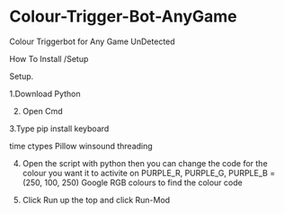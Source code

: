 # Colour-Trigger-Bot-AnyGame
Colour Triggerbot for Any Game UnDetected


How To Install /Setup

Setup.

1.Download Python

2. Open Cmd 

3.Type pip install keyboard

time
ctypes
Pillow
winsound 
threading

4. Open the script with python then you can change the code for the colour you want it to activite on PURPLE_R, PURPLE_G, PURPLE_B = (250, 100, 250)
Google RGB colours to find the colour code

6. Click Run up the top and click Run-Mod
